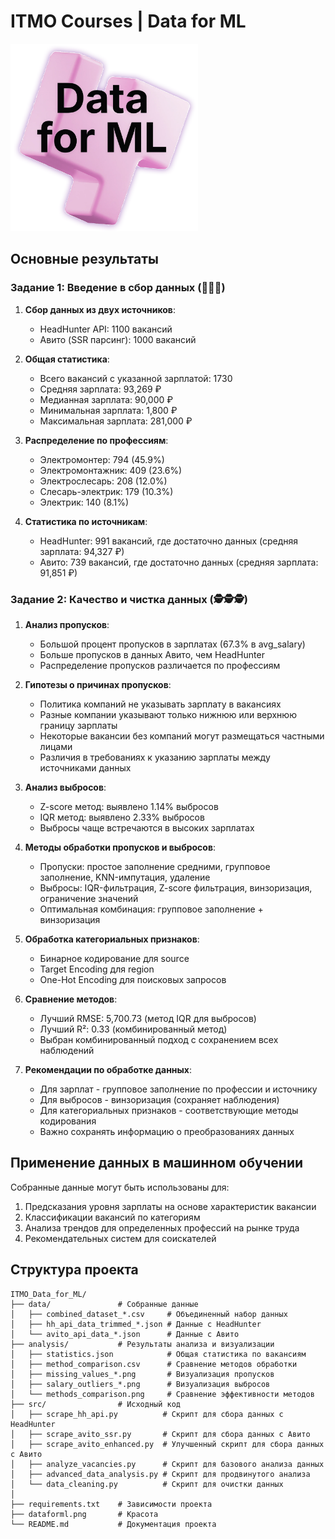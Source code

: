 # ITMO Courses | Data for ML

<img src="https://raw.githubusercontent.com/VadimPanenko/ITMO_Data_for_ML/refs/heads/main/dataforml.png" alt="Data_for_ML.png" width="300" height="300">

## Основные результаты

### Задание 1: Введение в сбор данных (👻👻👻)

1. **Сбор данных из двух источников**:
   - HeadHunter API: 1100 вакансий
   - Авито (SSR парсинг): 1000 вакансий

2. **Общая статистика**:
   - Всего вакансий с указанной зарплатой: 1730
   - Средняя зарплата: 93,269 ₽
   - Медианная зарплата: 90,000 ₽
   - Минимальная зарплата: 1,800 ₽
   - Максимальная зарплата: 281,000 ₽

3. **Распределение по профессиям**:
   - Электромонтер: 794 (45.9%)
   - Электромонтажник: 409 (23.6%)
   - Электрослесарь: 208 (12.0%)
   - Слесарь-электрик: 179 (10.3%)
   - Электрик: 140 (8.1%)

4. **Статистика по источникам**:
   - HeadHunter: 991 вакансий, где достаточно данных (средняя зарплата: 94,327 ₽)
   - Авито: 739 вакансий, где достаточно данных (средняя зарплата: 91,851 ₽)

### Задание 2: Качество и чистка данных (🕵️🕵️🕵️)

1. **Анализ пропусков**:
   - Большой процент пропусков в зарплатах (67.3% в avg_salary)
   - Больше пропусков в данных Авито, чем HeadHunter
   - Распределение пропусков различается по профессиям

2. **Гипотезы о причинах пропусков**:
   - Политика компаний не указывать зарплату в вакансиях
   - Разные компании указывают только нижнюю или верхнюю границу зарплаты
   - Некоторые вакансии без компаний могут размещаться частными лицами
   - Различия в требованиях к указанию зарплаты между источниками данных

3. **Анализ выбросов**:
   - Z-score метод: выявлено 1.14% выбросов
   - IQR метод: выявлено 2.33% выбросов
   - Выбросы чаще встречаются в высоких зарплатах

4. **Методы обработки пропусков и выбросов**:
   - Пропуски: простое заполнение средними, групповое заполнение, KNN-импутация, удаление
   - Выбросы: IQR-фильтрация, Z-score фильтрация, винзоризация, ограничение значений
   - Оптимальная комбинация: групповое заполнение + винзоризация

5. **Обработка категориальных признаков**:
   - Бинарное кодирование для source
   - Target Encoding для region
   - One-Hot Encoding для поисковых запросов

6. **Сравнение методов**:
   - Лучший RMSE: 5,700.73 (метод IQR для выбросов)
   - Лучший R²: 0.33 (комбинированный метод)
   - Выбран комбинированный подход с сохранением всех наблюдений

7. **Рекомендации по обработке данных**:
   - Для зарплат - групповое заполнение по профессии и источнику
   - Для выбросов - винзоризация (сохраняет наблюдения)
   - Для категориальных признаков - соответствующие методы кодирования
   - Важно сохранять информацию о преобразованиях данных

## Применение данных в машинном обучении

Собранные данные могут быть использованы для:
1. Предсказания уровня зарплаты на основе характеристик вакансии
2. Классификации вакансий по категориям
3. Анализа трендов для определенных профессий на рынке труда
4. Рекомендательных систем для соискателей 

## Структура проекта

```
ITMO_Data_for_ML/
├── data/               # Собранные данные
│   ├── combined_dataset_*.csv     # Объединенный набор данных
│   ├── hh_api_data_trimmed_*.json # Данные с HeadHunter
│   └── avito_api_data_*.json      # Данные с Авито
├── analysis/           # Результаты анализа и визуализации
│   ├── statistics.json            # Общая статистика по вакансиям
│   ├── method_comparison.csv      # Сравнение методов обработки
│   ├── missing_values_*.png       # Визуализация пропусков
│   ├── salary_outliers_*.png      # Визуализация выбросов
│   └── methods_comparison.png     # Сравнение эффективности методов
├── src/                # Исходный код
│   ├── scrape_hh_api.py          # Скрипт для сбора данных с HeadHunter
│   ├── scrape_avito_ssr.py       # Скрипт для сбора данных с Авито
│   ├── scrape_avito_enhanced.py  # Улучшенный скрипт для сбора данных с Авито
│   ├── analyze_vacancies.py      # Скрипт для базового анализа данных
│   ├── advanced_data_analysis.py # Скрипт для продвинутого анализа
│   └── data_cleaning.py          # Скрипт для очистки данных
│
├── requirements.txt    # Зависимости проекта
├── dataforml.png       # Красота
└── README.md           # Документация проекта
```
